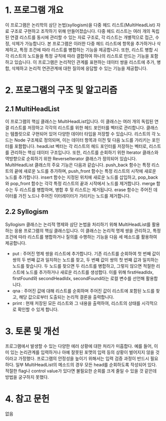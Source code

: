 # 1.	프로그램 개요
이 프로그램은 논리학의 삼단 논법(syllogism)을 다중 헤드 리스트(MultiHeadList) 자료 구조로 구현하고 조작하기 위해 만들어졌습니다. 다중 헤드 리스트는 여러 개의 독립된 연결 리스트를 동시에 관리할 수 있는 자료 구조로, 각 리스트는 개별적으로 접근, 수정, 삭제가 가능합니다. 본 프로그램은 이러한 다중 헤드 리스트에 항목을 추가하거나 삭제하고, 특정 조건에 따라 리스트를 병합하는 기능을 제공합니다. 또한, 리스트 병합 시 각 리스트의 노드들을 특정 규칙에 따라 결합하여 하나의 리스트로 만드는 기능을 포함하고 있습니다. 이 프로그램은 논리적인 관계를 표현하는 데이터 쌍을 리스트에 추가, 병합, 삭제하고 논리적 연관관계에 대한 질의에 응답할 수 있는 기능을 제공합니다.

# 2.	프로그램의 구조 및 알고리즘
## 2.1 MultiHeadList
이 프로그램의 핵심 클래스는 MultiHeadList<T>입니다. 이 클래스는 여러 개의 독립된 연결 리스트를 저장하고 각각의 리스트를 위한 헤드 포인터를 벡터로 관리합니다. 클래스는 템플릿으로 구현되어 있어 다양한 데이터 타입을 저장할 수 있습니다. 리스트의 각 노드는 Node<T> 구조체로 정의되며, 이는 데이터 항목과 이전 및 다음 노드를 가리키는 포인터를 포함합니다. headList 벡터는 각 리스트의 헤드 포인터를 저장하는 벡터로, 리스트를 관리하는 핵심 데이터 구조입니다. 또한, 리스트를 순회하기 위한 Iterator 클래스와 역방향으로 순회하기 위한 ReverseIterator 클래스가 정의되어 있습니다. MultiHeadList 클래스의 주요 기능은 다음과 같습니다. push_back 함수는 특정 리스트의 끝에 새로운 노드를 추가하며, push_front 함수는 특정 리스트의 시작에 새로운 노드를 추가합니다. insert 함수는 지정된 위치에 새로운 노드를 삽입하고, pop_back와 pop_front 함수는 각각 특정 리스트의 끝과 시작에서 노드를 제거합니다. merge 함수는 두 리스트를 병합하며, 병합 후 뒷 리스트는 제거됩니다. erase 함수는 주어진 데이터를 가진 노드나 주어진 이터레이터가 가리키는 노드를 제거합니다.

## 2.2 Syllogism
Syllogism 클래스는 논리적 명제와 삼단 논법을 처리하기 위해 MultiHeadList를 활용하는 응용 프로그램의 핵심 클래스입니다. 이 클래스는 논리적 명제 쌍을 관리하고, 특정 조건에 따라 리스트를 병합하거나 질의를 수행하는 기능을 다음 세 메소드를 활용하여 제공합니다.
-	put : 주어진 명제 쌍을 리스트에 추가합니다. 기존 리스트를 순회하여 첫 번째 값이 쌍의 두 번째 값과 일치하는 노드를 찾고, 두 번째 값이 쌍의 첫 번째 값과 일치하는 노드를 찾습니다. 두 노드를 찾으면 두 리스트를 병합하고, 그렇지 않으면 적절한 리스트에 노드를 추가하거나 새로운 리스트를 생성합다. 이를 위해 firstHeadIdx, firstFound와 secondHeadIdx, secondFound라는 로컬 변수를 선언해 활용합니다.
-	qna : 주어진 값에 대해 리스트를 순회하며 주어진 값이 리스트에 포함된 노드를 찾고, 해당 값으로부터 도출되는 논리적 결론을 출력합니다.
-	print : 현재 저장된 모든 리스트와 그 내용을 출력하여, 리스트의 상태를 시각적으로 확인할 수 있게 합니다.

# 3.	토론 및 개선
프로그램에서 발생할 수 있는 다양한 에러 상황에 대한 처리가 미흡합다. 예를 들어, 이미 있는 논리관계를 입력하거나 아예 잘못된 포맷의 입력 등의 상황이 벌어지지 않을 것이라고 가정했다. 프로그램의 안정성을 높이기 위해서는 입력 검증 과정이 반드시 필요하다.
일부 MultiHeadList의 메소드의 경우 모든 head를 순회하도록 작성되어 있다. 적절한 flag나 control value가 있다면 불필요한 순회를 크게 줄일 수 있을 것 같은데 방법을 궁구하지 못했다.

# 4.	참고 문헌
없음
